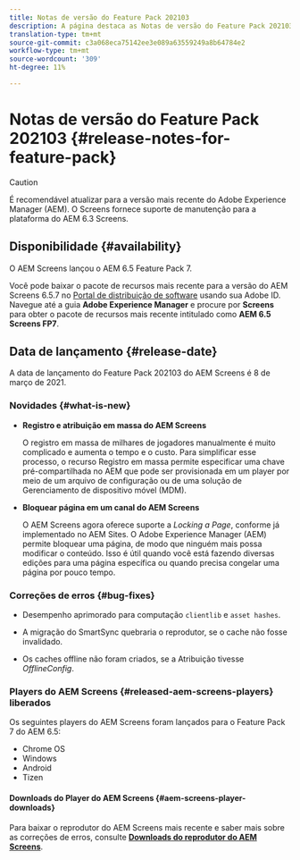 ```yaml
---
title: Notas de versão do Feature Pack 202103
description: A página destaca as Notas de versão do Feature Pack 202103.
translation-type: tm+mt
source-git-commit: c3a068eca75142ee3e089a63559249a8b64784e2
workflow-type: tm+mt
source-wordcount: '309'
ht-degree: 11%

---
```



# Notas de versão do Feature Pack 202103 {#release-notes-for-feature-pack}

>[!CAUTION]
>É recomendável atualizar para a versão mais recente do Adobe Experience Manager (AEM). O Screens fornece suporte de manutenção para a plataforma do AEM 6.3 Screens.

## Disponibilidade {#availability}

O AEM Screens lançou o AEM 6.5 Feature Pack 7.

Você pode baixar o pacote de recursos mais recente para a versão do AEM Screens 6.5.7 no [Portal de distribuição de software](https://experience.adobe.com/#/downloads/content/software-distribution/en/aem.html) usando sua Adobe ID. Navegue até a guia **Adobe Experience Manager** e procure por **Screens** para obter o pacote de recursos mais recente intitulado como **AEM 6.5 Screens FP7**.

## Data de lançamento {#release-date}

A data de lançamento do Feature Pack 202103 do AEM Screens é 8 de março de 2021.

### Novidades {#what-is-new}

* **Registro e atribuição em massa do AEM Screens**

   O registro em massa de milhares de jogadores manualmente é muito complicado e aumenta o tempo e o custo. Para simplificar esse processo, o recurso Registro em massa permite especificar uma chave pré-compartilhada no AEM que pode ser provisionada em um player por meio de um arquivo de configuração ou de uma solução de Gerenciamento de dispositivo móvel (MDM).

* **Bloquear página em um canal do AEM Screens**

   O AEM Screens agora oferece suporte a *Locking a Page*, conforme já implementado no AEM Sites. O Adobe Experience Manager (AEM) permite bloquear uma página, de modo que ninguém mais possa modificar o conteúdo. Isso é útil quando você está fazendo diversas edições para uma página específica ou quando precisa congelar uma página por pouco tempo.

### Correções de erros {#bug-fixes}

* Desempenho aprimorado para computação `clientlib` e `asset hashes`.

* A migração do SmartSync quebraria o reprodutor, se o cache não fosse invalidado.

* Os caches offline não foram criados, se a Atribuição tivesse *OfflineConfig*.

### Players do AEM Screens {#released-aem-screens-players} liberados

Os seguintes players do AEM Screens foram lançados para o Feature Pack 7 do AEM 6.5:

* Chrome OS
* Windows
* Android
* Tizen

#### Downloads do Player do AEM Screens {#aem-screens-player-downloads}

Para baixar o reprodutor do AEM Screens mais recente e saber mais sobre as correções de erros, consulte **[Downloads do reprodutor do AEM Screens](https://download.macromedia.com/screens/index.html)**.
